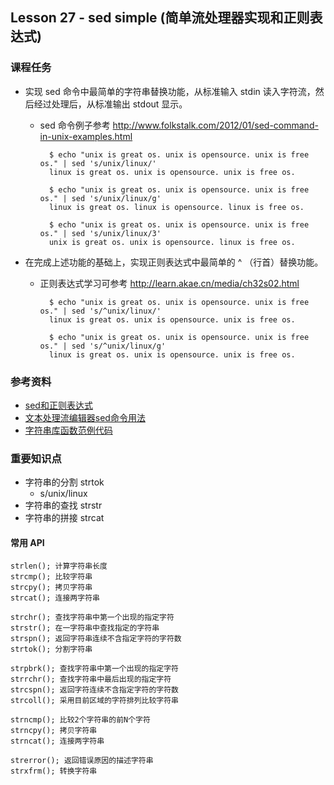 ## Lesson 27 - sed simple (简单流处理器实现和正则表达式)

### 课程任务
* 实现 sed 命令中最简单的字符串替换功能，从标准输入 stdin 读入字符流，然后经过处理后，从标准输出 stdout 显示。
	- sed 命令例子参考 http://www.folkstalk.com/2012/01/sed-command-in-unix-examples.html

			$ echo "unix is great os. unix is opensource. unix is free os." | sed 's/unix/linux/'
			linux is great os. unix is opensource. unix is free os.

			$ echo "unix is great os. unix is opensource. unix is free os." | sed 's/unix/linux/g'
			linux is great os. linux is opensource. linux is free os.

			$ echo "unix is great os. unix is opensource. unix is free os." | sed 's/unix/linux/3'
			unix is great os. unix is opensource. linux is free os.

		  
* 在完成上述功能的基础上，实现正则表达式中最简单的 ^ （行首）替换功能。
	- 正则表达式学习可参考 http://learn.akae.cn/media/ch32s02.html

			$ echo "unix is great os. unix is opensource. unix is free os." | sed 's/^unix/linux/'
			linux is great os. unix is opensource. unix is free os.

			$ echo "unix is great os. unix is opensource. unix is free os." | sed 's/^unix/linux/g'
			linux is great os. unix is opensource. unix is free os.

### 参考资料
* [sed和正则表达式](http://learn.akae.cn/media/ch32s03.html)
* [文本处理流编辑器sed命令用法](http://www.1987.name/306.html)
* [字符串库函数范例代码](http://www.tutorialspoint.com/c_standard_library/string_h.htm)

### 重要知识点
* 字符串的分割 strtok
	- s/unix/linux
* 字符串的查找 strstr
* 字符串的拼接 strcat

#### 常用 API
	
	strlen(); 计算字符串长度
	strcmp(); 比较字符串
	strcpy(); 拷贝字符串
	strcat(); 连接两字符串

	strchr(); 查找字符串中第一个出现的指定字符
	strstr(); 在一字符串中查找指定的字符串
	strspn(); 返回字符串连续不含指定字符的字符数
	strtok(); 分割字符串

	strpbrk(); 查找字符串中第一个出现的指定字符
	strrchr(); 查找字符串中最后出现的指定字符
	strcspn(); 返回字符连续不含指定字符的字符数
	strcoll(); 采用目前区域的字符排列比较字符串

	strncmp(); 比较2个字符串的前N个字符
	strncpy(); 拷贝字符串
	strncat(); 连接两字符串
	
	strerror(); 返回错误原因的描述字符串
	strxfrm(); 转换字符串
